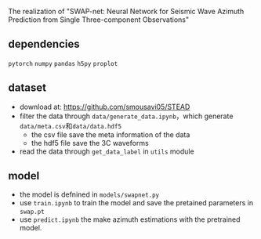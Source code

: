 The realization of "SWAP-net: Neural Network for Seismic Wave Azimuth Prediction from Single Three-component Observations"

## dependencies
`pytorch`
`numpy`
`pandas`
`h5py`
`proplot`

## dataset
- download at: https://github.com/smousavi05/STEAD
- filter the data through `data/generate_data.ipynb`，which generate `data/meta.csv`和`data/data.hdf5`
    - the csv file save the meta information of the data
    - the hdf5 file save the 3C waveforms
- read the data through `get_data_label` in `utils` module

## model
- the model is defnined in `models/swapnet.py`
- use `train.ipynb` to train the model and save the pretained parameters in `swap.pt`
- use `predict.ipynb` the make azimuth estimations with the pretrained model.
